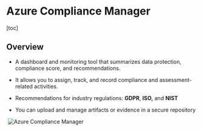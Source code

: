 # Azure Compliance Manager

[toc]

## Overview

- A dashboard and monitoring tool that summarizes data protection, compliance score, and recommendations.

- It allows you to assign, track, and record compliance and assessment-related activities.

- Recommendations for industry regulations: **GDPR**, **ISO,** and **NIST**

- You can upload and manage artifacts or evidence in a secure repository

  

​          ![Azure Compliance Manager](https://pocket-image-cache.com//filters:no_upscale()/https%3A%2F%2Fk2y3h8q6.stackpathcdn.com%2Fwp-content%2Fuploads%2F2020%2F08%2Fazure-compliance-manager.png)        